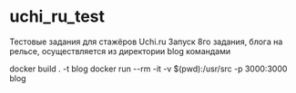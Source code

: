 # uchi_ru_test
Тестовые задания для стажёров Uchi.ru
Запуск 8го задания, блога на рельсе, осуществляется из директории blog командами 

docker build . -t blog
docker run --rm -it -v $(pwd):/usr/src -p 3000:3000 blog
